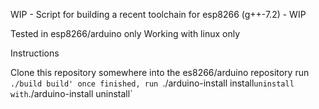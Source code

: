 
WIP - Script for building a recent toolchain for esp8266 (g++-7.2) - WIP

Tested in esp8266/arduino only
Working with linux only

Instructions

Clone this repository somewhere into the es8266/arduino repository
run `./build build'
once finished, run `./arduino-install install`
uninstall with `./arduino-install uninstall`
